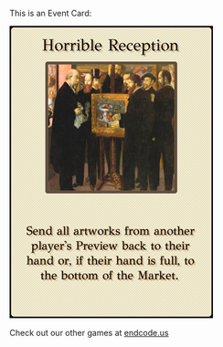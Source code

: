 This is an Event Card: 
 
 ![alt text](Horrible_Reception[face,1].png?raw=true "Event Card")  
 
 
 
 
 
 Check out our other games at [endcode.us](https://endcode.us/)